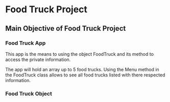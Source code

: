 # Food Truck Project

## Main Objective of Food Truck Project

### Food Truck App
This app is the means to using the object FoodTruck and its method to access the private information.

The app will hold an array up to 5 food trucks.
Using the Menu method in the FoodTruck class allows to see all food trucks listed with there respected information.


### Food Truck Object
